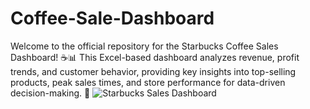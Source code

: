 # Coffee-Sale-Dashboard
Welcome to the official repository for the Starbucks Coffee Sales Dashboard! ☕📊 This Excel-based dashboard analyzes revenue, profit trends, and customer behavior, providing key insights into top-selling products, peak sales times, and store performance for data-driven decision-making. 🚀
![Starbucks Sales Dashboard](./Image.png)








